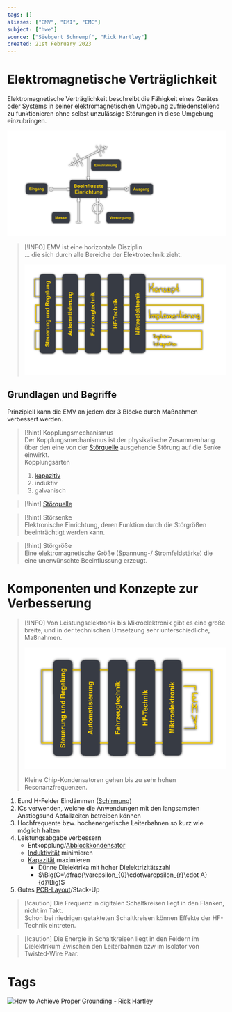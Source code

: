 ```yaml
---
tags: []
aliases: ["EMV", "EMI", "EMC"]
subject: ["hwe"]
source: ["Siebgert Schrempf", "Rick Hartley"]
created: 21st February 2023
---
```


# Elektromagnetische Verträglichkeit

Elektromagnetische Verträglichkeit beschreibt die Fähigkeit eines Gerätes oder Systems in seiner elektromagnetischen Umgebung zufriedenstellend zu funktionieren ohne selbst unzulässige Störungen in diese Umgebung einzubringen.

![700](assets/EMV-einfluesse.png)

> [!INFO] EMV ist eine horizontale Disziplin  
> … die sich durch alle Bereiche der Elektrotechnik zieht.
> 
> ![600](assets/EMV-horiz.png)

## Grundlagen und Begriffe

Prinzipiell kann die EMV an jedem der 3 Blöcke durch Maßnahmen verbessert werden.

> [!hint] Kopplungsmechanismus  
> Der Kopplungsmechanismus ist der physikalische Zusammenhang über den eine von der [Störquelle](Störquelle.md) ausgehende Störung auf die Senke einwirkt.  
> Kopplungsarten
> 1. [kapazitiv](Kapazitive%20Kopplung.md)
> 2. induktiv
> 3. galvanisch

> [!hint] [Störquelle](Störquelle.md)

> [!hint] Störsenke  
> Elektronische Einrichtung, deren Funktion durch die Störgrößen beeinträchtigt werden kann.

> [!hint] Störgröße  
> Eine elektromagnetische Größe (Spannung-/ Stromfeldstärke) die eine unerwünschte Beeinflussung erzeugt.

# Komponenten und Konzepte zur Verbesserung

> [!INFO] Von Leistungselektronik bis Mikroelektronik gibt es eine große breite, und in der technischen Umsetzung sehr unterschiedliche, Maßnahmen.
> 
> ![400](assets/EMV-horiz2.png)
> 
> Kleine Chip-Kondensatoren gehen bis zu sehr hohen Resonanzfrequenzen.

1. Eund H-Felder Eindämmen ([Schirmung](Schirmung.md))
2. ICs verwenden, welche die Anwendungen mit den langsamsten Anstiegsund Abfallzeiten betreiben können
3. Hochfrequente bzw. hochenergetische Leiterbahnen so kurz wie möglich halten
4. Leistungsabgabe verbessern
	- Entkopplung/[Abblockkondensator](Abblockkondensator.md)
	- [Induktivität](../Elektrodynamik/Induktivitäten.md) minimieren
	- [Kapazität](../Elektrodynamik/Kapazität.md) maximieren
		- Dünne Dielektrika mit hoher Dielektrizitätszahl
		- $\Big(C=\dfrac{\varepsilon_{0}\cdot\varepsilon_{r}\cdot A}{d}\Big)$
5. Gutes [PCB-Layout](PCB-Layout.md)/Stack-Up

> [!caution] Die Frequenz in digitalen Schaltkreisen liegt in den Flanken, nicht im Takt.  
> Schon bei niedrigen getakteten Schaltkreisen können Effekte der HF-Technik eintreten.

> [!caution] Die Energie in Schaltkreisen liegt in den Feldern im Dielektrikum Zwischen den Leiterbahnen bzw im Isolator von Twisted-Wire Paar.

# Tags

![How to Achieve Proper Grounding - Rick Hartley](https://www.youtube.com/watch?v=ySuUZEjARPY)